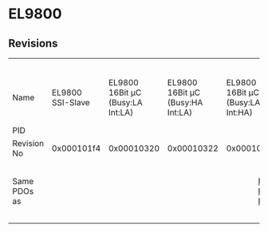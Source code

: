 # EL9800

## Revisions
<table>
<tr>
<td></td>
<td colspan=10 align="center">rev r-15</td>
<td colspan=2 align="center">rev r-14</td>
<td colspan=3 align="center">rev r986</td>
<td colspan=3 align="center">rev r1086</td>
</tr>
<tr>
<td>Name</td>
<td>EL9800 SSI-Slave</td>
<td>EL9800 16Bit µC (Busy:LA Int:LA)</td>
<td>EL9800 16Bit µC (Busy:HA Int:LA)</td>
<td>EL9800 16Bit µC (Busy:LA Int:HA)</td>
<td>EL9800 16Bit µC (Busy:HA Int:HA)</td>
<td>EL9800 8Bit µC (Busy:LA Int:LA)</td>
<td>EL9800 8Bit µC (Busy:HA Int:LA)</td>
<td>EL9800 8Bit µC (Busy:LA Int:HA)</td>
<td>EL9800 8Bit µC (Busy:HA Int:HA)</td>
<td>EL9800 32 Ch. Dig. Input</td>
<td>EL9800 16 Ch. Dig. In-/Output (Build >= 21)</td>
<td>EL9800 32 Ch. Dig. Output (DC, Build >= 21)</td>
<td>EL9800 SPI-Demo</td>
<td>EL9800 16 Bit MCI-Demo</td>
<td>EL9800 8 Bit MCI-Demo</td>
<td>EL9800 16 Bit MCI-Demo with DC (Busy: HA)</td>
<td>EL9800 16 Bit MCI-Demo with DC (Busy: LA)</td>
<td>EL9800 8 Bit MCI-Demo with DC</td>
</tr>
<tr>
<td>PID</td>
<td colspan=18 align="center">0x26483052</td>
</tr>
<tr>
<td>Revision No</td>
<td>0x000101f4</td>
<td>0x00010320</td>
<td>0x00010322</td>
<td>0x00010328</td>
<td>0x0001032a</td>
<td>0x00010384</td>
<td>0x00010386</td>
<td>0x0001038c</td>
<td>0x0001038e</td>
<td>0x000103e8</td>
<td>0x000204b0</td>
<td>0x00020578</td>
<td>0x03ea01f4</td>
<td>0x03ea0320</td>
<td>0x03ea0384</td>
<td>0x044e0320</td>
<td>0x044e0322</td>
<td>0x044e0384</td>
</tr>
<tr>
<td>Same PDOs as</td>
<td colspan=9 align="center"><a href="FB1111+SPI-Slave.md">FB1111 SPI-Slave rev r584</a><br/><a href="FB1111+SPI-Slave.md">FB1111 SPI-Slave rev r585</a><br/><a href="FB1311+SPI-Slave.md">FB1311 SPI-Slave rev r584</a></td>
<td><a href="FB1111+Dig.+In.md">FB1111 Dig. In rev r384</a><br/><a href="FB1111+Dig.+In.md">FB1111 Dig. In rev r385</a><br/><a href="FB1311+Dig.+In.md">FB1311 Dig. In rev r384</a></td>
<td></td>
<td><a href="EL9800+4Port.md">EL9800 4Port rev r-13</a></td>
<td colspan=6 align="center"></td>
</tr>
</table>
